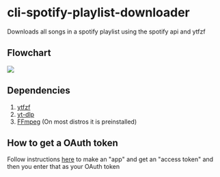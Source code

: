 # cli-spotify-playlist-downloader
Downloads all songs in a spotify playlist using the spotify api and ytfzf

## Flowchart
![](https://github.com/Lop010/cli-spotify-playlist-downloader/blob/main/assets/ezgif-4-4ec5c4682e.gif)

## Dependencies
1. [ytfzf](https://github.com/pystardust/ytfzf)
2. [yt-dlp](https://github.com/yt-dlp/yt-dlp)
3. [FFmpeg](https://ffmpeg.org/) (On most distros it is preinstalled) 

## How to get a OAuth token
Follow instructions [here](https://developer.spotify.com/documentation/web-api/tutorials/getting-started) to make an "app" and get an "access token" and then you enter that as your OAuth token
